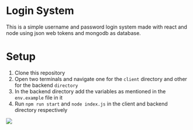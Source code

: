 # Login System

This is a simple username and password login system made with react and node using json web tokens and mongodb as database.

# Setup

1. Clone this repository
2. Open two terminals and navigate one for the `client` directory and other for the backend `directory`
3. In the backend directory add the variables as mentioned in the `env.example` file in it
4. Run `npm run start` and `node index.js` in the client and backend directory respectively

![](https://i.imgur.com/JG1Wskj.gif)

